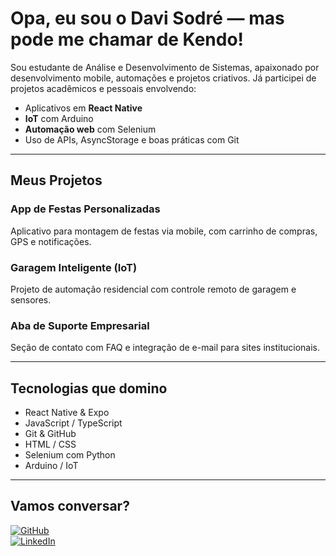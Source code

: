 # Opa, eu sou o Davi Sodré — mas pode me chamar de Kendo!

Sou estudante de Análise e Desenvolvimento de Sistemas, apaixonado por desenvolvimento mobile, automações e projetos criativos. Já participei de projetos acadêmicos e pessoais envolvendo:

- Aplicativos em **React Native**
- **IoT** com Arduino
- **Automação web** com Selenium
- Uso de APIs, AsyncStorage e boas práticas com Git

---

## Meus Projetos

### App de Festas Personalizadas  
Aplicativo para montagem de festas via mobile, com carrinho de compras, GPS e notificações.

### Garagem Inteligente (IoT)  
Projeto de automação residencial com controle remoto de garagem e sensores.

### Aba de Suporte Empresarial  
Seção de contato com FAQ e integração de e-mail para sites institucionais.

---

## Tecnologias que domino

- React Native & Expo
- JavaScript / TypeScript
- Git & GitHub
- HTML / CSS
- Selenium com Python
- Arduino / IoT

---

## Vamos conversar?

[![GitHub](https://img.shields.io/badge/-GitHub-black?style=for-the-badge&logo=github&logoColor=white)](https://github.com/DaviSodre)  
[![LinkedIn](https://img.shields.io/badge/-LinkedIn-blue?style=for-the-badge&logo=linkedin&logoColor=white)](https://www.linkedin.com/in/davi-de-almeida-sodr%C3%A9-751612271/)
